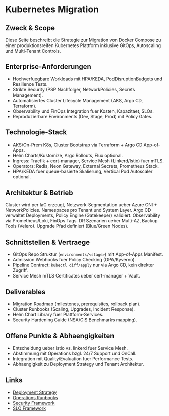 # Kubernetes Migration

## Zweck & Scope
Diese Seite beschreibt die Strategie zur Migration von Docker Compose zu einer produktionsreifen Kubernetes Plattform inklusive GitOps, Autoscaling und Multi-Tenant Controls.

## Enterprise-Anforderungen
- Hochverfuegbare Workloads mit HPA/KEDA, PodDisruptionBudgets und Resilience Tests.
- Strikte Security (PSP Nachfolger, NetworkPolicies, Secrets Management).
- Automatisiertes Cluster Lifecycle Management (AKS, Argo CD, Terraform).
- Observability und FinOps Integration fuer Kosten, Kapazitaet, SLOs.
- Reproduzierbare Environments (Dev, Stage, Prod) mit Policy Gates.

## Technologie-Stack
- AKS/On-Prem K8s, Cluster Bootstrap via Terraform + Argo CD App-of-Apps.
- Helm Charts/Kustomize, Argo Rollouts, Flux optional.
- Ingress: Traefik + cert-manager, Service Mesh (Linkerd/Istio) fuer mTLS.
- Operators: Redis, Neon Gateway, External Secrets, Prometheus Stack.
- HPA/KEDA fuer queue-basierte Skalierung, Vertical Pod Autoscaler optional.

## Architektur & Betrieb
Cluster wird per IaC erzeugt, Netzwerk-Segmentation ueber Azure CNI + NetworkPolicies. Namespaces pro Tenant und System Layer. Argo CD verwaltet Deployments, Policy Engine (Gatekeeper) validiert. Observability via Prometheus/Loki, FinOps Tags. DR Szenarien ueber Multi-AZ, Backup Tools (Velero). Upgrade Pfad definiert (Blue/Green Nodes).

## Schnittstellen & Vertraege
- GitOps Repo Struktur (`environments/<stage>`) mit App-of-Apps Manifest.
- Admission Webhooks fuer Policy Checking (OPA/Kyverno).
- Pipeline Contract: `kubectl diff/apply` nur via Argo CD, kein direkter Zugriff.
- Service Mesh mTLS Certificates ueber cert-manager + Vault.

## Deliverables
- Migration Roadmap (milestones, prerequisites, rollback plan).
- Cluster Runbooks (Scaling, Upgrades, Incident Response).
- Helm Chart Library fuer Plattform-Services.
- Security Hardening Guide (NSA/CIS Benchmarks mapping).

## Offene Punkte & Abhaengigkeiten
- Entscheidung ueber istio vs. linkerd fuer Service Mesh.
- Abstimmung mit Operations bzgl. 24/7 Support und OnCall.
- Integration mit Quality/Evaluation fuer Performance Tests.
- Abhaengigkeit zu Deployment Strategy und Tenant Architektur.

## Links
- [Deployment Strategy](md.html?path=deployment/deployment.md)
- [Operations Runbooks](md.html?path=operations/operations.md)
- [Security Framework](md.html?path=security/security.md)
- [SLO Framework](md.html?path=slo/slo.md)
